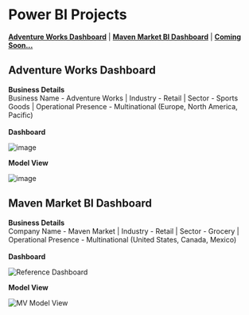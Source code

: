 # Power BI Projects


**[Adventure Works Dashboard](https://github.com/iamrgyan/Power_BI/raw/main/AdventureWorks.pbix)** | **[Maven Market BI Dashboard](https://github.com/iamrgyan/Power_BI/raw/main/Maven%20Market%20Dashboard.pbix)** | **[Coming Soon...](https://github.com/iamrgyan/Power_BI/blob/main/Maven%20Market%20Dashboard.pbix)**


## Adventure Works Dashboard
**Business Details**<br/>
Business Name - Adventure Works | Industry - Retail | Sector - Sports Goods | Operational Presence - Multinational (Europe, North America, Pacific)<br/>
<br/>
**Dashboard**

![image](https://github.com/user-attachments/assets/0094de92-ca2e-421f-9db9-ec2dc92714c5)

**Model View**

![image](https://github.com/user-attachments/assets/dfd1f96f-da76-4cb4-93a5-d0a0e5df0293)



## Maven Market BI Dashboard
**Business Details**<br/>
Company Name - Maven Market | Industry - Retail | Sector - Grocery | Operational Presence - Multinational (United States, Canada, Mexico)<br/>
<br/>
**Dashboard**

![Reference Dashboard](https://github.com/user-attachments/assets/40beed98-d969-4f3e-ac07-c68c1fab324b)

**Model View**

![MV Model View](https://github.com/user-attachments/assets/3a93a382-404e-4806-ba33-3088f1e37419)



